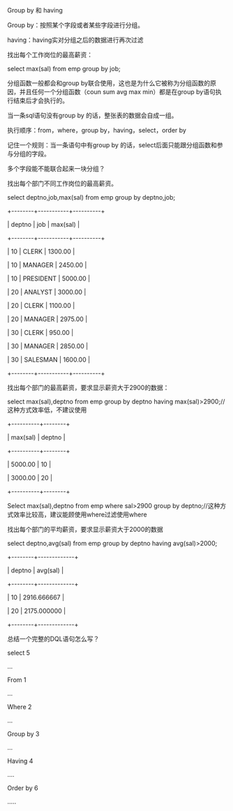 Group by 和 having



Group by：按照某个字段或者某些字段进行分组。

having：having实对分组之后的数据进行再次过滤



找出每个工作岗位的最高薪资：

select max(sal) from emp group by job;



分组函数一般都会和group by联合使用，这也是为什么它被称为分组函数的原因，并且任何一个分组函数（coun sum avg max min）都是在group by语句执行结束后才会执行的。

当一条sql语句没有group by 的话，整张表的数据会自成一组。



执行顺序：from，where，group by，having，select，order by



记住一个规则：当一条语句中有group by 的话，select后面只能跟分组函数和参与分组的字段。



多个字段能不能联合起来一块分组？

找出每个部门不同工作岗位的最高薪资。

  select deptno,job,max(sal) from emp group by deptno,job;

  +--------+-----------+----------+

  | deptno | job | max(sal) |

  +--------+-----------+----------+

  | 10 | CLERK | 1300.00 |

  | 10 | MANAGER | 2450.00 |

  | 10 | PRESIDENT | 5000.00 |

  | 20 | ANALYST | 3000.00 |

  | 20 | CLERK | 1100.00 |

  | 20 | MANAGER | 2975.00 |

  | 30 | CLERK | 950.00 |

  | 30 | MANAGER | 2850.00 |

  | 30 | SALESMAN | 1600.00 |

  +--------+-----------+----------+




找出每个部门的最高薪资，要求显示薪资大于2900的数据：

select max(sal),deptno from emp group by deptno having max(sal)>2900;//这种方式效率低，不建议使用

  +----------+--------+

  | max(sal) | deptno |

  +----------+--------+

  | 5000.00 | 10 |

  | 3000.00 | 20 |

  +----------+--------+

  Select max(sal),deptno from emp where sal>2900 group by deptno;//这种方式效率比较高，建议能顾使用where过滤使用where

  


找出每个部门的平均薪资，要求显示薪资大于2000的数据

select deptno,avg(sal) from emp group by deptno having avg(sal)>2000;

  +--------+-------------+

  | deptno | avg(sal) |

  +--------+-------------+

  | 10 | 2916.666667 |

  | 20 | 2175.000000 |

  +--------+-------------+

  


总结一个完整的DQL语句怎么写？

select 5

…

From 1

…

Where 2

…

Group by 3

…

Having 4

….

Order by 6

…..

